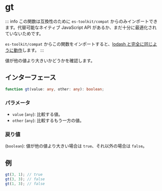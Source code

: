 # gt

::: info
この関数は互換性のために `es-toolkit/compat` からのみインポートできます。代替可能なネイティブ JavaScript API があるか、まだ十分に最適化されていないためです。

`es-toolkit/compat` からこの関数をインポートすると、[lodash と完全に同じように動作](../../../compatibility.md)します。
:::

値が他の値より大きいかどうかを確認します。

## インターフェース

```typescript
function gt(value: any, other: any): boolean;
```

### パラメータ

- `value` (`any`): 比較する値。
- `other` (`any`): 比較するもう一方の値。

### 戻り値

(`boolean`): 値が他の値より大きい場合は `true`、それ以外の場合は `false`。

## 例

```typescript
gt(3, 1); // true
gt(3, 3); // false
gt(1, 3); // false
```
